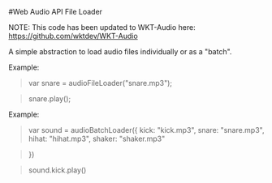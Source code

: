 

#Web Audio API File Loader

NOTE: This code has been updated to WKT-Audio here:  https://github.com/wktdev/WKT-Audio

A simple abstraction to load audio files individually or as a "batch".

Example:

> var snare = audioFileLoader("snare.mp3");

> snare.play();


Example:

> var sound = audioBatchLoader({
     kick: "kick.mp3",
     snare: "snare.mp3",
     hihat: "hihat.mp3",
     shaker: "shaker.mp3"

> })


> sound.kick.play()




